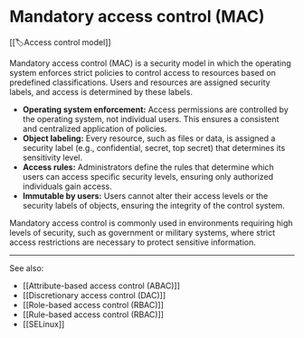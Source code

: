 
# Mandatory access control (MAC)

[[🏷️Access control model]]

Mandatory access control (MAC) is a security model in which the operating system enforces strict policies to control access to resources based on predefined classifications. Users and resources are assigned security labels, and access is determined by these labels.

- **Operating system enforcement:** Access permissions are controlled by the operating system, not individual users. This ensures a consistent and centralized application of policies.
- **Object labeling:** Every resource, such as files or data, is assigned a security label (e.g., confidential, secret, top secret) that determines its sensitivity level.
- **Access rules:** Administrators define the rules that determine which users can access specific security levels, ensuring only authorized individuals gain access.
- **Immutable by users:** Users cannot alter their access levels or the security labels of objects, ensuring the integrity of the control system.

Mandatory access control is commonly used in environments requiring high levels of security, such as government or military systems, where strict access restrictions are necessary to protect sensitive information.

---

See also:

- [[Attribute-based access control (ABAC)]]
- [[Discretionary access control (DAC)]]
- [[Role-based access control (RBAC)]]
- [[Rule-based access control (RBAC)]]
- [[SELinux]]